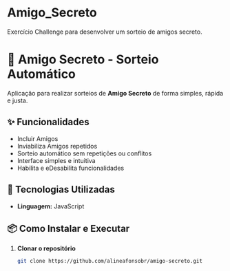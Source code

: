 # Amigo_Secreto
Exercício Challenge para desenvolver um sorteio de amigos secreto.

# 🎁 Amigo Secreto - Sorteio Automático

Aplicação para realizar sorteios de **Amigo Secreto** de forma simples, rápida e justa.

## ✨ Funcionalidades

- Incluir Amigos
- Inviabiliza Amigos repetidos
- Sorteio automático sem repetições ou conflitos
- Interface simples e intuitiva
- Habilita e eDesabilita funcionalidades

## 🚀 Tecnologias Utilizadas

- **Linguagem:** JavaScript

## 📦 Como Instalar e Executar

1. **Clonar o repositório**
   ```bash
   git clone https://github.com/alineafonsobr/amigo-secreto.git

